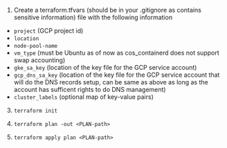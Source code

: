 1. Create a terraform.tfvars (should be in your .gitignore as contains sensitive information) file with the following information
- `project` (GCP project id)
- `location` 
- `node-pool-name` 
- `vm_type` (must be Ubuntu as of now as cos_containerd does not support swap accounting)
- `gke_sa_key` (location of the key file for the GCP service account)
- `gcp_dns_sa_key` (location of the key file for the GCP service account that will do the DNS records setup, can be same as above as long as the account has sufficent rights to do DNS management)
- `cluster_labels` (optional map of key-value pairs)

3. `terraform init`

4. `terraform plan -out <PLAN-path>`

5. `terraform apply plan <PLAN-path>`
  